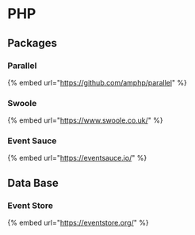 # PHP

## Packages

### Parallel

{% embed url="https://github.com/amphp/parallel" %}

### Swoole

{% embed url="https://www.swoole.co.uk/" %}

### Event Sauce

{% embed url="https://eventsauce.io/" %}

## Data Base

### Event Store

{% embed url="https://eventstore.org/" %}

